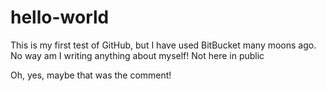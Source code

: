 # hello-world
This is my first test of GitHub, but I have used BitBucket many moons ago.
No way am I writing anything about myself!  Not here in public

Oh, yes, maybe that was the comment!

